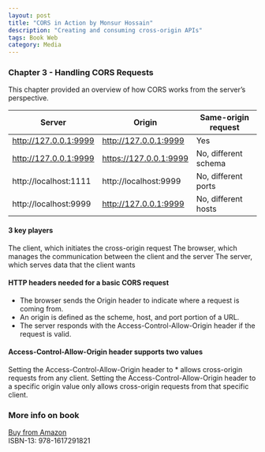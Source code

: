 ```yaml
---
layout: post
title: "CORS in Action by Monsur Hossain"
description: "Creating and consuming cross-origin APIs"
tags: Book Web
category: Media
---
```


### Chapter 3 - Handling CORS Requests

This chapter provided an overview of how CORS works from the server’s perspective. 

|         Server        | Origin                 | Same-origin request  |
|-----------------------|------------------------|----------------------|
| http://127.0.0.1:9999 | http://127.0.0.1:9999  | Yes                  |
| http://127.0.0.1:9999 | https://127.0.0.1:9999 | No, different schema |
| http://localhost:1111 | http://localhost:9999  | No, different ports  |
| http://localhost:9999 | http://127.0.0.1:9999  | No, different hosts  |


#### 3 key players 

The client, which initiates the cross-origin request
The browser, which manages the communication between the client and the server
The server, which serves data that the client wants

#### HTTP headers needed for a basic CORS request  

- The browser sends the Origin header to indicate where a request is coming from.
- An origin is defined as the scheme, host, and port portion of a URL.
- The server responds with the Access-Control-Allow-Origin header if the request is valid.

#### Access-Control-Allow-Origin header supports two values  

Setting the Access-Control-Allow-Origin header to * allows cross-origin requests from any client.
Setting the Access-Control-Allow-Origin header to a specific origin value only allows cross-origin requests from that specific client.

### More info on book 

[Buy from Amazon](https://www.amazon.com/CORS-Action-Creating-consuming-cross-origin/dp/161729182X)  
ISBN-13: 978-1617291821  
